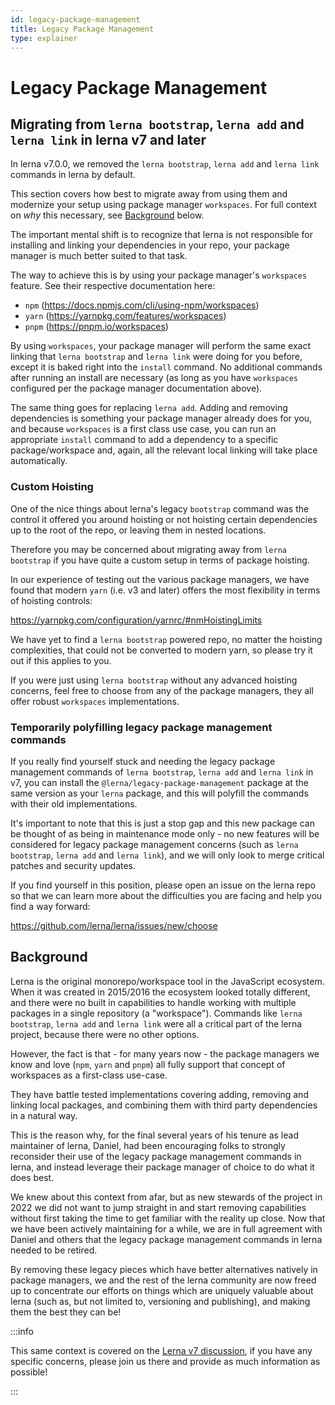 ```yaml
---
id: legacy-package-management
title: Legacy Package Management
type: explainer
---
```


# Legacy Package Management

## Migrating from `lerna bootstrap`, `lerna add` and `lerna link` in lerna v7 and later

In lerna v7.0.0, we removed the `lerna bootstrap`, `lerna add` and `lerna link` commands in lerna by default.

This section covers how best to migrate away from using them and modernize your setup using package manager `workspaces`. For full context on _why_ this necessary, see [Background](#background) below.

The important mental shift is to recognize that lerna is not responsible for installing and linking your dependencies in your repo, your package manager is much better suited to that task.

The way to achieve this is by using your package manager's `workspaces` feature. See their respective documentation here:

- `npm` (https://docs.npmjs.com/cli/using-npm/workspaces)
- `yarn` (https://yarnpkg.com/features/workspaces)
- `pnpm` (https://pnpm.io/workspaces)

By using `workspaces`, your package manager will perform the same exact linking that `lerna bootstrap` and `lerna link` were doing for you before, except it is baked right into the `install` command. No additional commands after running an install are necessary (as long as you have `workspaces` configured per the package manager documentation above).

The same thing goes for replacing `lerna add`. Adding and removing dependencies is something your package manager already does for you, and because `workspaces` is a first class use case, you can run an appropriate `install` command to add a dependency to a specific package/workspace and, again, all the relevant local linking will take place automatically.

### Custom Hoisting

One of the nice things about lerna's legacy `bootstrap` command was the control it offered you around hoisting or not hoisting certain dependencies up to the root of the repo, or leaving them in nested locations.

Therefore you may be concerned about migrating away from `lerna bootstrap` if you have quite a custom setup in terms of package hoisting.

In our experience of testing out the various package managers, we have found that modern `yarn` (i.e. v3 and later) offers the most flexibility in terms of hoisting controls:

https://yarnpkg.com/configuration/yarnrc/#nmHoistingLimits

We have yet to find a `lerna bootstrap` powered repo, no matter the hoisting complexities, that could not be converted to modern yarn, so please try it out if this applies to you.

If you were just using `lerna bootstrap` without any advanced hoisting concerns, feel free to choose from any of the package managers, they all offer robust `workspaces` implementations.

### Temporarily polyfilling legacy package management commands

If you really find yourself stuck and needing the legacy package management commands of `lerna bootstrap`, `lerna add` and `lerna link` in v7, you can install the `@lerna/legacy-package-management` package at the same version as your `lerna` package, and this will polyfill the commands with their old implementations.

It's important to note that this is just a stop gap and this new package can be thought of as being in maintenance mode only - no new features will be considered for legacy package management concerns (such as `lerna bootstrap`, `lerna add` and `lerna link`), and we will only look to merge critical patches and security updates.

If you find yourself in this position, please open an issue on the lerna repo so that we can learn more about the difficulties you are facing and help you find a way forward:

https://github.com/lerna/lerna/issues/new/choose

## Background

Lerna is the original monorepo/workspace tool in the JavaScript ecosystem. When it was created in 2015/2016 the ecosystem looked totally different, and there were no built in capabilities to handle working with multiple packages in a single repository (a "workspace"). Commands like `lerna bootstrap`, `lerna add` and `lerna link` were all a critical part of the lerna project, because there were no other options.

However, the fact is that - for many years now - the package managers we know and love (`npm`, `yarn` and `pnpm`) all fully support that concept of workspaces as a first-class use-case.

They have battle tested implementations covering adding, removing and linking local packages, and combining them with third party dependencies in a natural way.

This is the reason why, for the final several years of his tenure as lead maintainer of lerna, Daniel, had been encouraging folks to strongly reconsider their use of the legacy package management commands in lerna, and instead leverage their package manager of choice to do what it does best.

We knew about this context from afar, but as new stewards of the project in 2022 we did not want to jump straight in and start removing capabilities without first taking the time to get familiar with the reality up close. Now that we have been actively maintaining for a while, we are in full agreement with Daniel and others that the legacy package management commands in lerna needed to be retired.

By removing these legacy pieces which have better alternatives natively in package managers, we and the rest of the lerna community are now freed up to concentrate our efforts on things which are uniquely valuable about lerna (such as, but not limited to, versioning and publishing), and making them the best they can be!

:::info

This same context is covered on the [Lerna v7 discussion](https://github.com/lerna/lerna/discussions/3410), if you have any specific concerns, please join us there and provide as much information as possible!

:::
